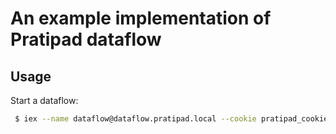 # An example implementation of Pratipad dataflow

## Usage

Start a dataflow:

```sh
 $ iex --name dataflow@dataflow.pratipad.local --cookie pratipad_cookie --erl "-proto_dist inet_tls" --erl "-ssl_dist_optfile config/tls.conf" --erl "-start_epmd false" --erl "-erl_epmd_port 44300" -S mix
```
